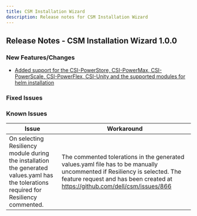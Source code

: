 ```yaml
---
title: CSM Installation Wizard
description: Release notes for CSM Installation Wizard
---
```


## Release Notes - CSM Installation Wizard 1.0.0

### New Features/Changes

- [Added support for the CSI-PowerStore, CSI-PowerMax, CSI-PowerScale, CSI-PowerFlex, CSI-Unity and the supported modules for helm installation ](https://github.com/dell/csm/issues/698)

### Fixed Issues

### Known Issues

| Issue | Workaround |
|-------|------------|
| On selecting Resiliency module during the installation the generated values.yaml has the tolerations required for Resiliency  commented.| The commented tolerations in the generated values.yaml file has to be manually uncommented if Resiliency is selected. The feature request and has been created at https://github.com/dell/csm/issues/866|

